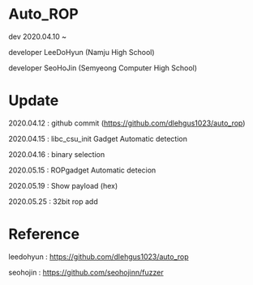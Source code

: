 # Auto_ROP

dev 2020.04.10 ~

developer LeeDoHyun (Namju High School)

developer SeoHoJin (Semyeong Computer High School)


# Update

2020.04.12 : github commit (https://github.com/dlehgus1023/auto_rop)

2020.04.15 : libc_csu_init Gadget Automatic detection

2020.04.16 : binary selection

2020.05.15 : ROPgadget Automatic detecion

2020.05.19 : Show payload (hex)

2020.05.25 : 32bit rop add

# Reference

leedohyun : https://github.com/dlehgus1023/auto_rop

seohojin : https://github.com/seohojinn/fuzzer

